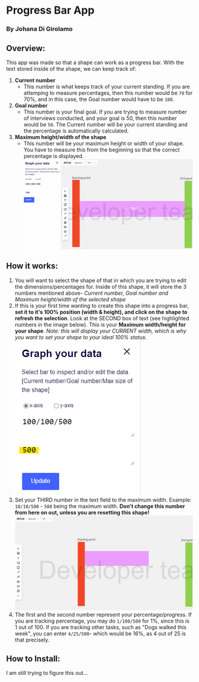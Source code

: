 # Progress Bar App
### By Johana Di Girolamo


## Overview:
This app was made so that a shape can work as a progress bar. With the text stored inside of the shape, we can keep track of:
1. **Current number**
	- This number is what keeps track of your current standing. If you are attemping to measure percentages, then this number would be `70` for 70%, and in this case, the Goal number would have to be `100`.
2. **Goal number**
	- This number is your final goal. If you are trying to measure number of interviews conducted, and your goal is 50, then this number would be `50`. The Current number will be your current standing and the percentage is automatically calculated.
3. **Maximum height/width of the shape**
	- This number will be your maximum height or width of your shape. You have to measure this from the beginning so that the correct percentage is displayed.
![alt-text](https://github.com/johanadi/johanadi.github.io/blob/master/images/intro.gif "GIF of how the plugin works")


## How it works:
1. You will want to select the shape of that in which you are trying to edit the dimensions/percentages for. Inside of this shape, it will store the 3 numbers mentioned above- _Current number, Goal number and Maximum height/width of the selected shape_
2. If this is your first time wanting to create this shape into a progress bar, **set it to it's 100% position (width & height), and click on the shape to refresh the selection**. Look at the SECOND box of text (see highlighted numbers in the image below). This is your **Maximum width/height for your shape**. _Note: this will display your CURRENT width, which is why you want to set your shape to your ideal 100% status._
![alt-text](https://github.com/johanadi/johanadi.github.io/blob/master/images/maximum_width_displayed.png "Image showcasing the location of the maximum width in the panel")
3. Set your THIRD number in the text field to the maximum width. Example: `10/10/500` - `500` being the maximum width. **Don't change this number from here on out, unless you are resetting this shape!**
![alt-text](https://github.com/johanadi/johanadi.github.io/blob/master/images/step2.gif "GIF of Step 3 explanation")
4. The first and the second number represent your percentage/progress. If you are tracking percentage, you may do `1/100/500` for 1%, since this is 1 out of 100. If you are tracking other tasks, such as "Dogs walked this week", you can enter `4/25/500`- which would be 16%, as 4 out of 25 is that precisely.

## How to Install:
I am still trying to figure this out... 
